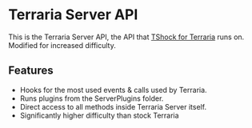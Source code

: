 # Terraria Server API

This is the Terraria Server API, the API that [TShock for Terraria](http://github.com/tshock/tshock) runs on.
Modified for increased difficulty.

## Features

* Hooks for the most used events & calls used by Terraria.
* Runs plugins from the ServerPlugins folder.
* Direct access to all methods inside Terraria Server itself.
* Significantly higher difficulty than stock Terraria
